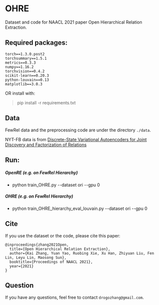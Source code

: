 # OHRE
Dataset and code for NAACL 2021 paper Open Hierarchical Relation Extraction.

## Required packages:

```
torch==1.3.0.post2
torchsummary==1.5.1
metrics==0.3.3
numpy==1.16.2
torchvision==0.4.2
scikit-learn==0.20.3
python-louvain==0.13
matplotlib==3.0.3
```

OR install with:

> pip install -r requirements.txt



## Data

FewRel data and the preprocessing code are under the directory `./data`.

NYT-FB data is from [Discrete-State Variational Autoencoders for Joint Discovery and Factorization of Relations](https://www.aclweb.org/anthology/Q16-1017.pdf)



## Run:

##### OpenRE (e.g. on FewRel Hierarchy)

- python train_OHRE.py --dataset ori --gpu 0

##### OHRE (e.g. on FewRel Hierarchy)

- python train_OHRE_hierarchy_eval_louvain.py --dataset ori --gpu 0



## Cite
If you use the dataset or the code, please cite this paper:
```
@inproceedings{zhang2021Open,
  title={Open Hierarchical Relation Extraction},
  author={Kai Zhang, Yuan Yao, Ruobing Xie, Xu Han, Zhiyuan Liu, Fen Lin, Leyu Lin, Maosong Sun},
  booktitle={Proceedings of NAACL 2021},
  year={2021}
}
```




## Question

If you have any questions, feel free to contact `drogozhang@gmail.com`.

